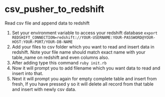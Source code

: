 # csv_pusher_to_redshift
Read csv file and append data to redshift

1. Set your environment variable to access your redshift database
  `export REDSHIFT_CONNECTION=redshift://YOUR-USERNAME:YOUR-PASSWORD@YOUR-HOST:YOUR-PORT/YOUR-DB-NAME` 
2. Add your files to csv folder which you want to read and insert data in redshift. Note your file name should match exact name with your table_name on redshift and even columns also.
3. After adding type this command `ruby init.rb`
4. Now it will prompt you to add filename which you want data to read and insert into that.
5. Next it will prompt you again for empty complete table and insert from fresh, If you have pressed y so it will delete all record from that table and insert with newly csv data.
